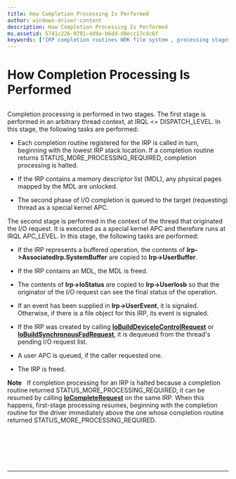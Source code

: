 ```yaml
---
title: How Completion Processing Is Performed
author: windows-driver-content
description: How Completion Processing Is Performed
ms.assetid: 5741c226-9781-4d9a-b6dd-d8ecc17c4c6f
keywords: ["IRP completion routines WDK file system , processing stages"]
---
```


# How Completion Processing Is Performed


## <span id="ddk_how_completion_processing_is_performed_if"></span><span id="DDK_HOW_COMPLETION_PROCESSING_IS_PERFORMED_IF"></span>


Completion processing is performed in two stages. The first stage is performed in an arbitrary thread context, at IRQL &lt;= DISPATCH\_LEVEL. In this stage, the following tasks are performed:

-   Each completion routine registered for the IRP is called in turn, beginning with the lowest IRP stack location. If a completion routine returns STATUS\_MORE\_PROCESSING\_REQUIRED, completion processing is halted.

-   If the IRP contains a memory descriptor list (MDL), any physical pages mapped by the MDL are unlocked.

-   The second phase of I/O completion is queued to the target (requesting) thread as a special kernel APC.

The second stage is performed in the context of the thread that originated the I/O request. It is executed as a special kernel APC and therefore runs at IRQL APC\_LEVEL. In this stage, the following tasks are performed:

-   If the IRP represents a buffered operation, the contents of **Irp-&gt;AssociatedIrp.SystemBuffer** are copied to **Irp-&gt;UserBuffer**.

-   If the IRP contains an MDL, the MDL is freed.

-   The contents of **Irp-&gt;IoStatus** are copied to **Irp-&gt;UserIosb** so that the originator of the I/O request can see the final status of the operation.

-   If an event has been supplied in **Irp-&gt;UserEvent**, it is signaled. Otherwise, if there is a file object for this IRP, its event is signaled.

-   If the IRP was created by calling [**IoBuildDeviceIoControlRequest**](https://msdn.microsoft.com/library/windows/hardware/ff548318) or [**IoBuildSynchronousFsdRequest**](https://msdn.microsoft.com/library/windows/hardware/ff548330), it is dequeued from the thread's pending I/O request list.

-   A user APC is queued, if the caller requested one.

-   The IRP is freed.

**Note**   If completion processing for an IRP is halted because a completion routine returned STATUS\_MORE\_PROCESSING\_REQUIRED, it can be resumed by calling [**IoCompleteRequest**](https://msdn.microsoft.com/library/windows/hardware/ff548343) on the same IRP. When this happens, first-stage processing resumes, beginning with the completion routine for the driver immediately above the one whose completion routine returned STATUS\_MORE\_PROCESSING\_REQUIRED.

 

 

 


--------------------


